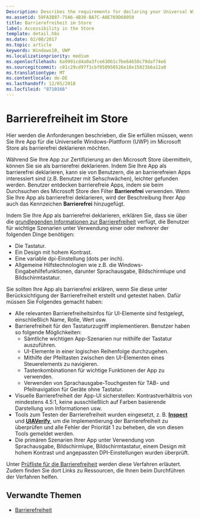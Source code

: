 ```yaml
---
Description: Describes the requirements for declaring your Universal Windows Platform (UWP) app as accessible in the Microsoft Store.
ms.assetid: 59FA3B87-75A6-4B30-BA7C-A0E769D68050
title: Barrierefreiheit im Store
label: Accessibility in the Store
template: detail.hbs
ms.date: 02/08/2017
ms.topic: article
keywords: Windows10, UWP
ms.localizationpriority: medium
ms.openlocfilehash: 6a9991cd4a0a3fce630b1c7be64650c79daf74e6
ms.sourcegitcommit: c01c29cd97f1cbf050950526e18e15823b6a12a0
ms.translationtype: MT
ms.contentlocale: de-DE
ms.lasthandoff: 12/05/2018
ms.locfileid: "8710166"
---
```

# <a name="accessibility-in-the-store"></a>Barrierefreiheit im Store  



Hier werden die Anforderungen beschrieben, die Sie erfüllen müssen, wenn Sie Ihre App für die Universelle Windows-Plattform (UWP) im Microsoft Store als barrierefrei deklarieren möchten.

Während Sie Ihre App zur Zertifizierung an den Microsoft Store übermitteln, können Sie sie als barrierefrei deklarieren. Indem Sie Ihre App als barrierefrei deklarieren, kann sie von Benutzern, die an barrierefreien Apps interessiert sind (z.B. Benutzer mit Sehschwächen), leichter gefunden werden. Benutzer entdecken barrierefreie Apps, indem sie beim Durchsuchen des Microsoft Store den Filter **Barrierefrei** verwenden. Wenn Sie Ihre App als barrierefrei deklarieren, wird der Beschreibung Ihrer App auch das Kennzeichen **Barrierefrei** hinzugefügt.

Indem Sie Ihre App als barrierefrei deklarieren, erklären Sie, dass sie über die [grundlegenden Informationen zur Barrierefreiheit](basic-accessibility-information.md) verfügt, die Benutzer für wichtige Szenarien unter Verwendung einer oder mehrerer der folgenden Dinge benötigen:

* Die Tastatur.
* Ein Design mit hohem Kontrast.
* Eine variable dpi-Einstellung (dots per inch).
* Allgemeine Hilfstechnologien wie z.B. die Windows-Eingabehilfefunktionen, darunter Sprachausgabe, Bildschirmlupe und Bildschirmtastatur.

Sie sollten Ihre App als barrierefrei erklären, wenn Sie diese unter Berücksichtigung der Barrierefreiheit erstellt und getestet haben. Dafür müssen Sie Folgendes gemacht haben:

* Alle relevanten Barrierefreiheitsinfos für UI-Elemente sind festgelegt, einschließlich Name, Rolle, Wert usw.
* Barrierefreiheit für den Tastaturzugriff implementieren. Benutzer haben so folgende Möglichkeiten:
    * Sämtliche wichtigen App-Szenarien nur mithilfe der Tastatur auszuführen.
    * UI-Elemente in einer logischen Reihenfolge durchzugehen.
    * Mithilfe der Pfeiltasten zwischen den UI-Elementen eines Steuerelements zu navigieren.
    * Tastenkombinationen für wichtige Funktionen der App zu verwenden.
    * Verwenden von Sprachausgabe-Touchgesten für TAB- und Pfeilnavigation für Geräte ohne Tastatur.
* Visuelle Barrierefreiheit der App-UI sicherstellen: Kontrastverhältnis von mindestens 4.5:1, keine ausschließlich auf Farben basierende Darstellung von Informationen usw.
* Tools zum Testen der Barrierefreiheit wurden eingesetzt, z. B. [**Inspect**](https://msdn.microsoft.com/library/windows/desktop/Dd318521) und [**UIAVerify**](https://msdn.microsoft.com/library/windows/desktop/Hh920986), um die Implementierung der Barrierefreiheit zu überprüfen und alle Fehler der Priorität 1 zu beheben, die von diesen Tools gemeldet werden.
* Die primären Szenarien Ihrer App unter Verwendung von Sprachausgabe, Bildschirmlupe, Bildschirmtastatur, einem Design mit hohem Kontrast und angepassten DPI-Einstellungen wurden überprüft.

Unter [Prüfliste für die Barrierefreiheit](accessibility-checklist.md) werden diese Verfahren erläutert. Zudem finden Sie dort Links zu Ressourcen, die Ihnen beim Durchführen der Verfahren helfen.

<span id="related_topics"/>

## <a name="related-topics"></a>Verwandte Themen    
* [Barrierefreiheit](accessibility.md) 
